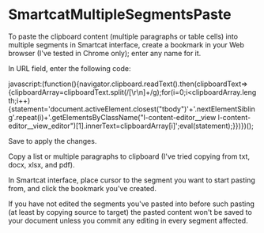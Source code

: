 # SmartcatMultipleSegmentsPaste

To paste the clipboard content (multiple paragraphs or table cells) into multiple segments in Smartcat interface, create a bookmark in your Web browser (I've tested in Chrome only); enter any name for it.

In URL field, enter the following code:

javascript:(function(){navigator.clipboard.readText().then(clipboardText=>{clipboardArray=clipboardText.split(/[\r\n]+/g);for(i=0;i<clipboardArray.length;i++){statement='document.activeElement.closest("tbody")'+'.nextElementSibling'.repeat(i)+'.getElementsByClassName("l-content-editor__view l-content-editor__view_editor")[1].innerText=clipboardArray[i]';eval(statement);}})})();

Save to apply the changes.

Copy a list or multiple paragraphs to clipboard (I've tried copying from txt, docx, xlsx, and pdf).

In Smartcat interface, place cursor to the segment you want to start pasting from, and click the bookmark you've created.

If you have not edited the segments you've pasted into before such pasting (at least by copying source to target) the pasted content won't be saved to your document unless you commit any editing in every segment affected.
